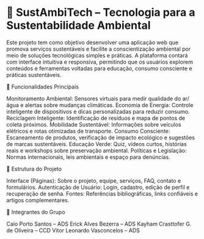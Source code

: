 # 🌱 SustAmbiTech – Tecnologia para a Sustentabilidade Ambiental

Este projeto tem como objetivo desenvolver uma aplicação web que promova serviços sustentáveis e facilite a conscientização ambiental por meio de soluções tecnológicas simples e práticas.
A plataforma contará com interface intuitiva e responsiva, permitindo que os usuários explorem conteúdos e ferramentas voltadas para educação, consumo consciente e práticas sustentáveis.

🚀 Funcionalidades Principais

Monitoramento Ambiental: Sensores virtuais para medir qualidade do ar/água e alertas sobre mudanças climáticas.
Economia de Energia: Controle inteligente de dispositivos e dicas personalizadas para reduzir consumo.
Reciclagem Inteligente: Identificação de resíduos e mapa de pontos de coleta próximos.
Mobilidade Sustentável: Informações sobre veículos elétricos e rotas otimizadas de transporte.
Consumo Consciente: Escaneamento de produtos, verificação de impacto ecológico e sugestões de marcas sustentáveis.
Educação Verde: Quiz, vídeos curtos, histórias reais e workshops sobre preservação ambiental.
Políticas e Legislação: Normas internacionais, leis ambientais e espaço para denúncias.

📑 Estrutura do Projeto

Interface (Páginas): Sobre o projeto, equipe, serviços, FAQ, contato e formulários.
Autenticação de Usuário: Login, cadastro, edição de perfil e recuperação de senha.
Fontes: Referências bibliográficas, links confiáveis e artigos complementares.

👥 Integrantes do Grupo

Caio Porto Santos – ADS
Erick Alves Bezerra – ADS
Kayham Crasttofer G. de Oliveira – CCD
Vitor Leonardo Vasconcelos – ADS
